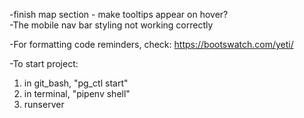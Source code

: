 -finish map section - make tooltips appear on hover?  
-The mobile nav bar styling not working correctly  
 

-For formatting code reminders, check: https://bootswatch.com/yeti/   

-To start project:  
1) in git_bash, "pg_ctl start"
2) in terminal, "pipenv shell"
3) runserver